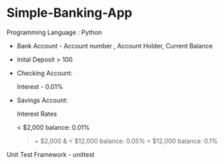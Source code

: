# Simple-Banking-App

Programming Language : Python

- Bank Account - Account number , Account Holder, Current Balance

- Inital Deposit > 100

- Checking Account:

  Interest - 0.01%

- Savings Account:

  Interest Rates

  < $2,000 balance: 0.01%
  >= $2,000 & < $12,000 balance: 0.05%
  >= $12,000 balance: 0.1%


Unit Test Framework - unittest


